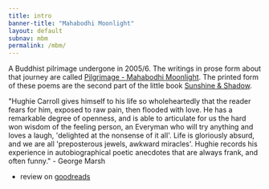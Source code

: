 ```yaml
---
title: intro 
banner-title: "Mahabodhi Moonlight" 
layout: default
subnav: mbm
permalink: /mbm/
---
```


A Buddhist pilrimage undergone in 2005/6. The writings in prose form
about that journey are called
[Pilgrimage - Mahabodhi
Moonlight](/pages/prose/pilgrimage/010-leaving.html). The printed form of
these poems are the second part of the little book [Sunshine &
Shadow](/sun/).

"Hughie Carroll gives himself to his life so wholeheartedly that the
reader fears for him, exposed to raw pain, then flooded with love.
He has a remarkable degree of openness, and is able to articulate
for us the hard won wisdom of the feeling person, an Everyman who
will try anything and loves a laugh, 'delighted at the nonsense of
it all'. Life is gloriously absurd, and we are all 'preposterous
jewels, awkward miracles'.  Hughie records his experience in
autobiographical poetic anecdotes that are always frank, and often
funny." - George Marsh

- review on [goodreads](https://www.goodreads.com/book/show/62708899-mahabodhi-moonlight)
